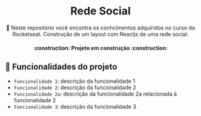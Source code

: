 <h1 align="center"> Rede Social </h1>

<p align="center">🚀 Neste repositório você encontra os conhcimentos adquiridos no curso da Rocketseat. Construção de um layout com Reactjs de uma rede social. </p>



<h4 align="center"> 
    :construction:  Projeto em construção  :construction:
</h4>


## :hammer: Funcionalidades do projeto

- `Funcionalidade 1`: descrição da funcionalidade 1
- `Funcionalidade 2`: descrição da funcionalidade 2
- `Funcionalidade 2a`: descrição da funcionalidade 2a relacionada à funcionalidade 2
- `Funcionalidade 3`: descrição da funcionalidade 3